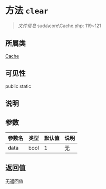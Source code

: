 # 方法 `clear`

> *文件信息* suda\core\Cache.php: 119~121

## 所属类 

[Cache](../Cache.md)

## 可见性

 public static

## 说明



## 参数


| 参数名 | 类型 | 默认值 | 说明 |
|--------|-----|-------|-------|
| data |  bool | 1 | 无 |



## 返回值

无返回值
